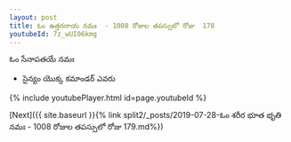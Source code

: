 ```yaml
---
layout: post
title: ఓం ఉత్తరనాయ నమః  - 1008 రోజుల తపస్సులో రోజు  178
youtubeId: 7z_wUI06kmg
---
```

 
 
 ఓం సేనాపతయే నమః  
 
 -  సైన్యం యొక్క కమాండర్ ఎవరు 
 
  
 
  
 
 
 
 
 
 


{% include youtubePlayer.html id=page.youtubeId %}
 
[Next]({{ site.baseurl }}{% link  split2/_posts/2019-07-28-ఓం శరీర భూత భృతి నమః  - 1008 రోజుల తపస్సులో రోజు  179.md%})
 
